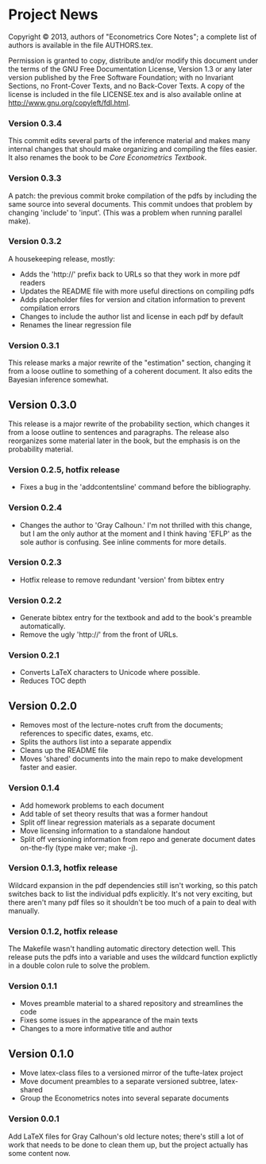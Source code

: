 Project News
============

Copyright © 2013, authors of "Econometrics Core Notes"; a
complete list of authors is available in the file AUTHORS.tex.

Permission is granted to copy, distribute and/or modify this document
under the terms of the GNU Free Documentation License, Version 1.3 or
any later version published by the Free Software Foundation; with no
Invariant Sections, no Front-Cover Texts, and no Back-Cover Texts.  A
copy of the license is included in the file LICENSE.tex and is also
available online at <http://www.gnu.org/copyleft/fdl.html>.

### Version 0.3.4
This commit edits several parts of the inference material and makes
many internal changes that should make organizing and compiling the
files easier.  It also renames the book to be *Core Econometrics
Textbook*.

### Version 0.3.3
A patch: the previous commit broke compilation of the pdfs by
including the same source into several documents. This commit undoes
that problem by changing 'include' to 'input'.  (This was a problem
when running parallel make).

### Version 0.3.2
A housekeeping release, mostly:
* Adds the 'http://' prefix back to URLs so that they work in more pdf
  readers
* Updates the README file with more useful directions on compiling
  pdfs
* Adds placeholder files for version and citation information to
  prevent compilation errors
* Changes to include the author list and license in each pdf by
  default
* Renames the linear regression file

### Version 0.3.1
This release marks a major rewrite of the "estimation" section,
changing it from a loose outline to something of a coherent document.
It also edits the Bayesian inference somewhat.

Version 0.3.0
-------------
This release is a major rewrite of the probability section, which
changes it from a loose outline to sentences and paragraphs.  The
release also reorganizes some material later in the book, but the
emphasis is on the probability material.

### Version 0.2.5, hotfix release
* Fixes a bug in the 'addcontentsline' command before the bibliography.

### Version 0.2.4
* Changes the author to 'Gray Calhoun.'  I'm not thrilled with this
  change, but I am the only author at the moment and I think having
  'EFLP' as the sole author is confusing.  See inline comments for
  more details.

### Version 0.2.3
* Hotfix release to remove redundant 'version' from bibtex entry

### Version 0.2.2
* Generate bibtex entry for the textbook and add to the book's
  preamble automatically.
* Remove the ugly 'http://' from the front of URLs.

### Version 0.2.1
* Converts LaTeX characters to Unicode where possible.
* Reduces TOC depth

Version 0.2.0
-------------
* Removes most of the lecture-notes cruft from the documents;
  references to specific dates, exams, etc.
* Splits the authors list into a separate appendix
* Cleans up the README file
* Moves 'shared' documents into the main repo to make development
  faster and easier.

### Version 0.1.4
* Add homework problems to each document
* Add table of set theory results that was a former handout
* Split off linear regression materials as a separate document
* Move licensing information to a standalone handout
* Split off versioning information from repo and generate document
  dates on-the-fly (type make ver; make -j).

### Version 0.1.3, hotfix release
Wildcard expansion in the pdf dependencies still isn't working, so
this patch switches back to list the individual pdfs explicitly.  It's
not very exciting, but there aren't many pdf files so it shouldn't be
too much of a pain to deal with manually.

### Version 0.1.2, hotfix release
The Makefile wasn't handling automatic directory detection well.  This
release puts the pdfs into a variable and uses the wildcard function
explictly in a double colon rule to solve the problem.

### Version 0.1.1
* Moves preamble material to a shared repository and streamlines the
  code
* Fixes some issues in the appearance of the main texts
* Changes to a more informative title and author

Version 0.1.0
-------------
* Move latex-class files to a versioned mirror of the tufte-latex
  project
* Move document preambles to a separate versioned subtree,
  latex-shared
* Group the Econometrics notes into several separate documents

### Version 0.0.1
Add LaTeX files for Gray Calhoun's old lecture notes; there's still a
lot of work that needs to be done to clean them up, but the project
actually has some content now.
